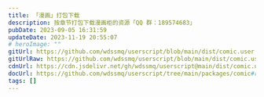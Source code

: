 ```yaml
---
title: 「漫画」打包下载
description: 按章节打包下载漫画柜的资源「QQ 群：189574683」
pubDate: 2023-09-05 16:31:59
updateDate: 2023-11-19 20:55:07
# heroImage: ""
gitUrl: https://github.com/wdssmq/userscript/blob/main/dist/comic.user.js
gitUrlRaw: https://github.com/wdssmq/userscript/blob/main/dist/comic.user.js?raw=true
cdnUrl: https://cdn.jsdelivr.net/gh/wdssmq/userscript@main/dist/comic.user.js
docUrl: https://github.com/wdssmq/userscript/tree/main/packages/comic#readme
tags: []
---
```


